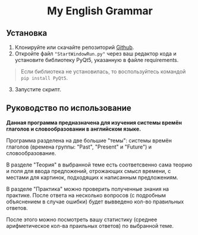 <h1 align="center">My English Grammar</h1>

## Установка

1. Клонируйте или скачайте репозиторий [Github](https://github.com/COBAil/My-English-Grammar).
2. Откройте файл `"StartWindowRun.py"` через ваш редактор кода и установите библиотеку PyQt5, указанную в файле requirements.
> Если библиотека не установилась, то воспользуйтесь командой ```pip install PyQt5```.
3. Запустите скрипт.


## Руководство по использование
**Данная программа предназначена для изучения системы времён глаголов и словообразовании в английском языке.**

Программа разделена на две большие "темы": системы времён глаголов (времена группы: "Past", "Present" и "Future") и словообразование.

В разделе "Теория" в выбранной теме есть соответсвенно сама теорию и поля для ввода предложений, отрожающих смысл времени, с местами для картинок, подходящих к написанным предложениям.

В разделе "Практика" можно проверить полученные знания на практике. После ответа на несколько вопросов (с подробным объяснением в случае ошибки) будет вывведено кол-во правильных ответов.

После этого можно посмотреть вашу статистику (среднее арифметическое кол-ва праильных ответов) по выбранной теме.
